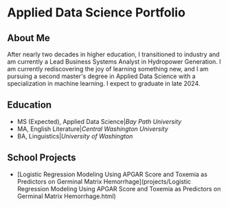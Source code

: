 # Applied Data Science Portfolio

## About Me

After nearly two decades in higher education, I transitioned to industry and am currently a Lead Business Systems Analyst in Hydropower Generation. I am currently rediscovering the joy of learning something new, and I am pursuing a second master's degree in Applied Data Science with a specialization in machine learning. I expect to graduate in late 2024.

## Education

+ MS (Expected), Applied Data Science|*Bay Path University*
+ MA, English Literature|*Central Washington University*
+ BA, Linguistics|*University of Washington*


## School Projects
+ [Logistic Regression Modeling Using APGAR Score and Toxemia as Predictors on Germinal Matrix Hemorrhage](projects/Logistic Regression Modeling Using APGAR Score and Toxemia as Predictors on Germinal Matrix Hemorrhage.html)




